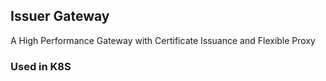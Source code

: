 ## Issuer Gateway

A High Performance Gateway with Certificate Issuance and Flexible Proxy

### Used in K8S
```shell

```

